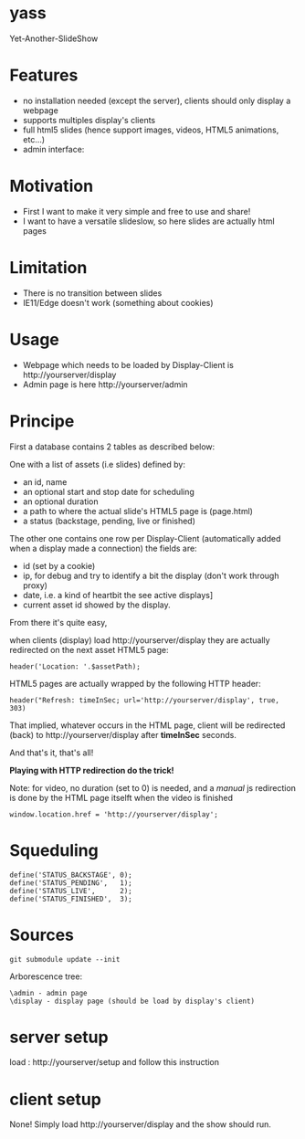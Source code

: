 # yass
Yet-Another-SlideShow

# Features
- no installation needed (except the server), clients should only display a webpage
- supports multiples display's clients
- full html5 slides (hence support images, videos, HTML5 animations, etc...)
- admin interface:

# Motivation
- First I want to make it very simple and free to use and share!
- I want to have a versatile slideslow, so here slides are actually html pages

# Limitation
- There is no transition between slides
- IE11/Edge doesn't work (something about cookies)

# Usage
- Webpage which needs to be loaded by Display-Client is http://yourserver/display
- Admin page is here http://yourserver/admin

# Principe

First a database contains 2 tables as described below:

One with a list of assets (i.e slides) defined by:
- an id, name
- an optional start and stop date for scheduling
- an optional duration
- a path to where the actual slide's HTML5 page is (page.html)
- a status (backstage, pending, live or finished)

The other one contains one row per Display-Client (automatically added when a display made a connection)
the fields  are:
- id (set by a cookie)
- ip, for debug and try to identify a bit the display (don't work through proxy)
- date, i.e. a kind of heartbit the see active displays]
- current asset id showed by the display.

From there it's quite easy,

when clients (display) load http://yourserver/display they are actually redirected on the next asset HTML5 page:
```
header('Location: '.$assetPath);     
```

HTML5 pages are actually wrapped by the following HTTP header:
```
header("Refresh: timeInSec; url='http://yourserver/display', true, 303)
```

That implied, whatever occurs in the HTML page, client will be redirected (back) to http://yourserver/display after **timeInSec** seconds.

And that's it, that's all!

**Playing with HTTP redirection do the trick!**

Note: for video, no duration (set to 0) is needed, and a *manual* js redirection is done by the HTML page itselft when the video is finished
```
window.location.href = 'http://yourserver/display';
```



# Squeduling


```
define('STATUS_BACKSTAGE', 0);
define('STATUS_PENDING',   1);
define('STATUS_LIVE',      2);
define('STATUS_FINISHED',  3);
```


# Sources
```
git submodule update --init
```

Arborescence tree:
```
\admin - admin page
\display - display page (should be load by display's client)
```


# server setup

load : http://yourserver/setup and follow this instruction

# client setup

None! Simply load http://yourserver/display and the show should run.
